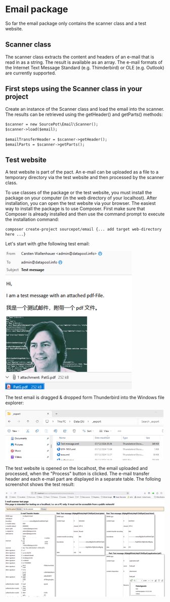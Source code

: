 # Email package

So far the email package only contains the scanner class and a test website.

## Scanner class

The scanner class extracts the content and headers of an e-mail that is read in as a string. The result is available as an array. The e-mail formats of the Internet Text Message Standard (e.g. Thimderbird) or OLE (e.g. Outlook) are currently supported.

## First  steps using the Scanner class in your project

Create an instance of the Scanner class and load the email into the scanner. The results can be retrieved using the getHeader() and getParts() methods:
```
$scanner = new SourcePot\Email\Scanner();
$scanner->load($email);

$emailTransferHeader = $scanner->getHeader();
$emailParts = $scanner->getParts();
```
        
## Test website
A test website is part of the pact. An e-mail can be uploaded as a file to a temporary directory via the test website and then processed by the scanner class.

To use classes of the package or the test website, you must install the package on your computer (in the web directory of your localhost). After installation, you can open the test website via your browser. The easiest way to install the package is to use Composer. First make sure that Composer is already installed and then use the command prompt to execute the installation command:
```
composer create-project sourcepot/email {... add target web-directory here ...}
```

Let's start with gthe following test email:

<kbd><img src="./assets/test_message.png" alt="Test email" style="width:400px;"/></kbd>

The test email is dragged & dropped form Thunderbird into the Windows file explorer:

<kbd><img src="./assets/test_message_upload.png" alt="Test copied to a folder on the computer" style="width:500px;"/></kbd>

The test website is opened on the localhost, the email uploaded and processed, when the "Process" button is clicked. The e-mail transfer header and each e-mail part are displayed in a separate table. The folloing screenshot shows the test result:

<kbd><img src="./assets/test_message_test_page.png" alt="Test email uploaded and processed"/></kbd>

